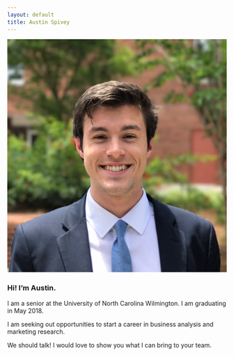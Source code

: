 ```yaml
---
layout: default
title: Austin Spivey
---
```


![Spivey Headshot](docs/assets/IMG_1278.JPG)

### Hi! I’m Austin.

I am a senior at the University of North Carolina Wilmington. I am graduating in May 2018.

I am seeking out opportunities to start a career in business analysis and marketing research.

We should talk! I would love to show you what I can bring to your team.
